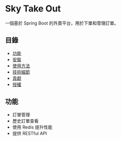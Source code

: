 # Sky Take Out
一個基於 Spring Boot 的外賣平台，用於下單和管理訂單。

## 目錄
- [功能](#功能)
- [安裝](#安裝)
- [使用方法](#使用方法)
- [技術細節](#技術細節)
- [貢獻](#貢獻)
- [授權](#授權)

## 功能
- 訂單管理
- 歷史訂單查看
- 使用 Redis 提升性能
- 提供 RESTful API


